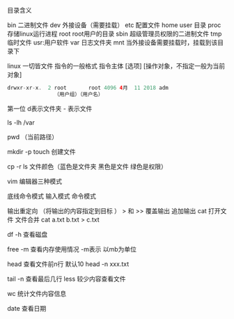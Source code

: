 目录含义

bin 二进制文件
dev 外接设备（需要挂载）
etc 配置文件
home user 目录
proc 存储linux运行进程
root root用户的目录
sbin 超级管理员权限的二进制文件
tmp 临时文件
usr:用户软件
var 日志文件夹
mnt 当外接设备需要挂载时，挂载到该目录下

linux 一切皆文件
指令的一般格式 
指令主体 [选项] [操作对象，不指定一般为当前对象]
```java
drwxr-xr-x.  2 root       root 4096 4月  11 2018 adm
               （用户组）（用户名）
```
第一位 d表示文件夹 - 表示文件

ls -lh /var


pwd （当前路径）

mkdir -p
touch 创建文件

cp -r 
ls 文件颜色（蓝色是文件夹 黑色是文件 绿色是权限）

vim 编辑器三种模式

底线命令模式 
输入模式
命令模式

输出重定向 （将输出的内容指定到目标 ）  > 和 >>  覆盖输出 追加输出
cat 打开文件 文件合并
cat a.txt b.txt > c.txt

df -h 查看磁盘

free -m 查看内存使用情况 -m表示 以mb为单位

head  查看文件前n行 默认10 head -n xxx.txt 

tail -n 查看最后几行
less 较少内容查看文件 

wc 统计文件内容信息

date 查看日期


